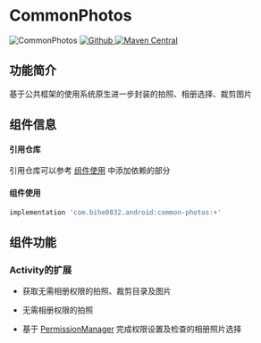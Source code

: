# CommonPhotos

![CommonPhotos](https://img.shields.io/badge/AndroidAppFactory-CommonPhotos-brightgreen)
[ ![Github](https://img.shields.io/badge/Github-CommonPhotos-brightgreen?style=social) ](https://github.com/bihe0832/AndroidAppFactory/tree/master/CommonPhotos)
[ ![Maven Central](https://img.shields.io/maven-central/v/com.bihe0832.android/common-photos) ](https://search.maven.org/artifact/com.bihe0832.android/common-photos)

## 功能简介

基于公共框架的使用系统原生进一步封装的拍照、相册选择、裁剪图片

## 组件信息

#### 引用仓库

引用仓库可以参考 [组件使用](./../start.md) 中添加依赖的部分

#### 组件使用

```groovy
implementation 'com.bihe0832.android:common-photos:+'
```

## 组件功能

### Activity的扩展

- 获取无需相册权限的拍照、裁剪目录及图片

- 无需相册权限的拍照

- 基于 [PermissionManager](./../libs/ui/lib-permission.md#permissionmanager) 完成权限设置及检查的相册照片选择
